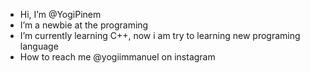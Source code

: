 - Hi, I’m @YogiPinem
- I’m a newbie at the programing
- I’m currently learning C++, now i am try to learning new programing language 
- How to reach me @yogiimmanuel on instagram

<!---
YogiPinem/YogiPinem is a ✨ special ✨ repository because its `README.md` (this file) appears on your GitHub profile.
You can click the Preview link to take a look at your changes.
--->
